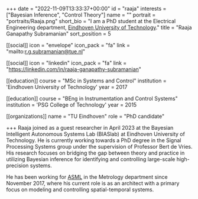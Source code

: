 +++
date = "2022-11-09T13:33:37+00:00"
id = "raaja"
interests = ["Bayesian Inference", "Control Theory"]
name = ""
portrait = "portraits/Raaja.png"
short_bio = "I am a PhD student at the Electrical Engineering department, [Eindhoven University of Technology](https://www.tue.nl/en/)."
title = "Raaja Ganapathy Subramanian"
sort_position = 5

[[social]]
    icon = "envelope"
    icon_pack = "fa"
    link = "mailto:r.g.subramanian@tue.nl"

[[social]]
    icon = "linkedin"
    icon_pack = "fa"
    link = "https://linkedin.com/in/raaja-ganapathy-subramanian"

[[education]]
    course = "MSc in Systems and Control"
    institution = 'Eindhoven University of Technology'
    year = 2017

[[education]]
    course = "BEng in Instrumentation and Control Systems"
    institution = 'PSG College of Technology'
    year = 2015

[[organizations]]
    name = "TU Eindhoven"
    role = "PhD candidate"

+++
Raaja joined as a guest researcher in April 2023 at the Bayesian Intelligent Autonomous Systems Lab (BIASlab) at Eindhoven University of Technology.
He is currently working towards a PhD degree in the Signal Processing Systems group under the supervision of Professor Bert de Vries.
His research focuses on bridging the gap between theory and practice in utilizing Bayesian inference for identifying and controlling large-scale high-precision systems.

He has been working for <a href="https://www.asml.com/en">ASML</a> in the Metrology department since November 2017, where his current role is as an architect with a primary focus on modeling and controlling spatial-temporal systems.

